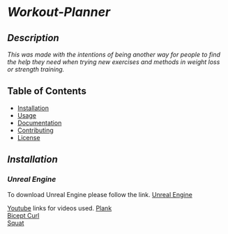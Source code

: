 # ***Workout-Planner***

## ***Description***

*This was made with the intentions of being another way for people to find the help they need when trying new exercises and methods in weight loss or strength training.*

## Table of Contents

- [Installation](#installation)
- [Usage](#usage)
- [Documentation](#documentation)
- [Contributing](#contributing)
- [License](#license)

## ***Installation***

### ***Unreal Engine***

To download Unreal Engine please follow the link.
[Unreal Engine](https://www.unrealengine.com/en-US/free-download/game-development-engine?utm_source=BingSearch&utm_medium=PaidSearch&utm_campaign=pr*UE_sp*UnrealEngine_an*Internal_ct*Google_cn*GameEngine-US_ta*Keywords_pl*LinkClicks_co*US&utm_id=1311718477789983&utm_term=game%20engine&utm_content=554622408&utm_creative=81982458167678)

[Youtube](https://www.youtube.com/) links for videos used.
[Plank](https://youtu.be/xtnempgJM_U)\
[Bicept Curl](https://youtu.be/NrVe2ZAsSj8)\
[Squat](https://youtu.be/Z80l3gt0dNk)


